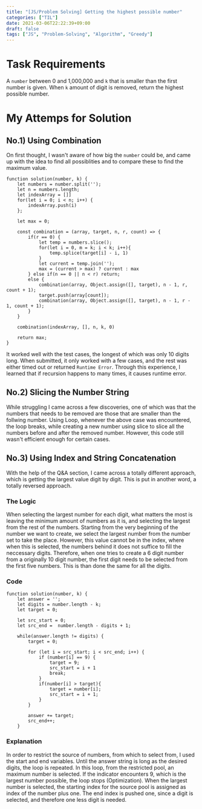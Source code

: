 ```yaml
---
title: "[JS/Problem Solving] Getting the highest possible number"
categories: ["TIL"]
date: 2021-03-06T22:22:39+09:00
draft: false
tags: ["JS", "Problem-Solving", "Algorithm", "Greedy"]
---
```


# Task Requirements

A `number` between 0 and 1,000,000 and `k` that is smaller than the first number is given. When `k` amount of digit is removed, return the highest possible number.

# My Attemps for Solution

## No.1) Using Combination
On first thought, I wasn't aware of how big the `number` could be, and came up with the idea to find all possiblities and to compare these to find the maximum value.

``` JS
function solution(number, k) {
    let numbers = number.split('');
    let n = numbers.length;
    let indexArray = []]
    for(let i = 0; i < n; i++) {
        indexArray.push(i)
    };

    let max = 0;
    
    const combination = (array, target, n, r, count) => {
        if(r == 0) {
            let temp = numbers.slice();
            for(let i = 0, m = k; i < k; i++){
                temp.splice(target[i] - i, 1)
            }
            let current = temp.join('');
            max = (current > max) ? current : max
        } else if(n == 0 || n < r) return;
        else {
            combination(array, Object.assign([], target), n - 1, r, count + 1);
            target.push(array[count]);
            combination(array, Object.assign([], target), n - 1, r - 1, count + 1);
        }
    }
    
    combination(indexArray, [], n, k, 0)
    
    return max;
}
```
It worked well with the test cases, the longest of which was only 10 digits long. When submitted, it only worked with a few cases, and the rest was either timed out or returned `Runtime Error`. Through this experience, I learned that if recursion happens to many times, it causes runtime error.

## No.2) Slicing the Number String

While struggling I came across a few discoveries, one of which was that the numbers that needs to be removed are those that are smaller than the follwing number. Using Loop, whenever the above case was encountered, the loop breaks, while creating a new number using slice to slice all the numbers before and after the removed number. However, this code still wasn't efficient enough for certain cases.

## No.3) Using Index and String Concatenation
With the help of the Q&A section, I came across a totally different approach, which is getting the largest value digit by digit. This is put in another word, a totally reversed approach.

### The Logic
When selecting the largest number for each digit, what matters the most is leaving the minimum amount of numbers as it is, and selecting the largest from the rest of the numbers. 
Starting from the very beginning of the number we want to create, we select the largest number from the number set to take the place. However, this value cannot be in the index, where when this is selected, the numbers behind it does not suffice to fill the neccessary digits. Therefore, when one tries to create a 6 digit number from a originally 10 digit number, the first digit needs to be selected from the first five numbers. This is than done the same for all the digits.

### Code
``` JS
function solution(number, k) {
    let answer = '';
    let digits = number.length - k;
    let target = 0;

    let src_start = 0;
    let src_end =  number.length - digits + 1;

    while(answer.length != digits) {
        target = 0;

        for (let i = src_start; i < src_end; i++) {
            if (number[i] == 9) {
                target = 9;
                src_start = i + 1
                break;
            }
            if(number[i] > target){
                target = number[i];
                src_start = i + 1;
            }
        }

        answer += target;
        src_end++;
    }
```

### Explanation
In order to restrict the source of numbers, from which to select from, I used the start and end variables. Until the answer string is long as the desired digits, the loop is repeated. In this loop, from the restricted pool, an maximum number is selected. If the indicator encounters 9, which is the largest number possible, the loop stops (Optimization). When the largest number is selected, the starting index for the source pool is assigned as index of the number plus one. The end index is pushed one, since a digit is selected, and therefore one less digit is needed.


